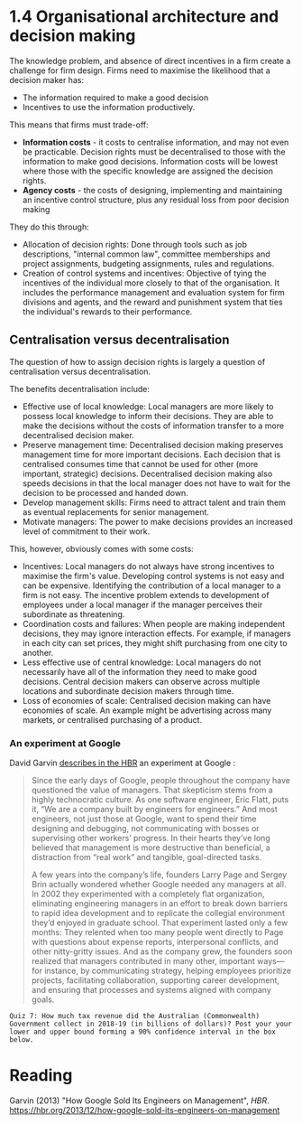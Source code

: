 # 1.4 Organisational architecture and decision making

The knowledge problem, and absence of direct incentives in a firm create a challenge for firm design. Firms need to maximise the likelihood that a decision maker has:

- The information required to make a good decision
- Incentives to use the information productively.

This means that firms must trade-off:

- **Information costs** - it costs to centralise information, and may not even be practicable. Decision rights must be decentralised to those with the information to make good decisions. Information costs will be lowest where those with the specific knowledge are assigned the decision rights.
- **Agency costs** - the costs of designing, implementing and maintaining an incentive control structure, plus any residual loss from poor decision making

They do this through:

- Allocation of decision rights: Done through tools such as job descriptions, "internal common law", committee memberships and project assignments, budgeting assignments, rules and regulations.
- Creation of control systems and incentives: Objective of tying the incentives of the individual more closely to that of the organisation. It includes the performance management and evaluation system for firm divisions and agents, and the reward and punishment system that ties the individual's rewards to their performance.

## Centralisation versus decentralisation

The question of how to assign decision rights is largely a question of centralisation versus decentralisation.

The benefits decentralisation include:

- Effective use of local knowledge: Local managers are more likely to possess local knowledge to inform their decisions. They are able to make the decisions without the costs of information transfer to a more decentralised decision maker.
- Preserve management time: Decentralised decision making preserves management time for more important decisions. Each decision that is centralised consumes time that cannot be used for other (more important, strategic) decisions. Decentralised decision making also speeds decisions in that the local manager does not have to wait for the decision to be processed and handed down.
- Develop management skills: Firms need to attract talent and train them as eventual replacements for senior management.
- Motivate managers: The power to make decisions provides an increased level of commitment to their work.

This, however, obviously comes with some costs:

- Incentives: Local managers do not always have strong incentives to maximise the firm's value. Developing control systems is not easy and can be expensive. Identifying the contribution of a local manager to a firm is not easy. The incentive problem extends to development of employees under a local manager if the manager perceives their subordinate as threatening.
- Coordination costs and failures: When people are making independent decisions, they may ignore interaction effects. For example, if managers in each city can set prices, they might shift purchasing from one city to another.
- Less effective use of central knowledge: Local managers do not necessarily have all of the information they need to make good decisions. Central decision makers can observe across multiple locations and subordinate decision makers through time.
- Loss of economies of scale: Centralised decision making can have economies of scale. An example might be advertising across many markets, or centralised purchasing of a product.

### An experiment at Google

David Garvin [describes  in the HBR](https://hbr.org/2013/12/how-google-sold-its-engineers-on-management) an experiment at Google :

> Since the early days of Google, people throughout the company have questioned the value of managers. That skepticism stems from a highly technocratic culture. As one software engineer, Eric Flatt, puts it, “We are a company built by engineers for engineers.” And most engineers, not just those at Google, want to spend their time designing and debugging, not communicating with bosses or supervising other workers’ progress. In their hearts they’ve long believed that management is more destructive than beneficial, a distraction from “real work” and tangible, goal-directed tasks.
> 
> A few years into the company’s life, founders Larry Page and Sergey Brin actually wondered whether Google needed any managers at all. In 2002 they experimented with a completely flat organization, eliminating engineering managers in an effort to break down barriers to rapid idea development and to replicate the collegial environment they’d enjoyed in graduate school. That experiment lasted only a few months: They relented when too many people went directly to Page with questions about expense reports, interpersonal conflicts, and other nitty-gritty issues. And as the company grew, the founders soon realized that managers contributed in many other, important ways—for instance, by communicating strategy, helping employees prioritize projects, facilitating collaboration, supporting career development, and ensuring that processes and systems aligned with company goals.

    Quiz 7: How much tax revenue did the Australian (Commonwealth) Government collect in 2018-19 (in billions of dollars)? Post your your lower and upper bound forming a 90% confidence interval in the box below.

# Reading

Garvin (2013) "How Google Sold Its Engineers on Management", *HBR*. https://hbr.org/2013/12/how-google-sold-its-engineers-on-management